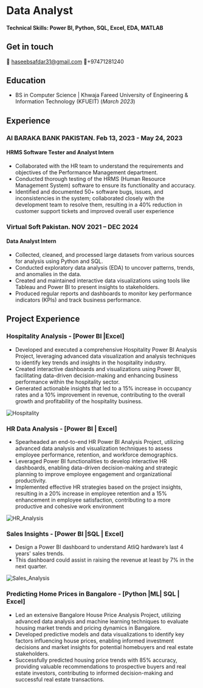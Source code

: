 # Data Analyst

#### Technical Skills: Power BI, Python, SQL, Excel, EDA, MATLAB

## Get in touch
📧 haseebsafdar31@gmail.com
📱+97471281240



## Education
- BS in Computer Science | Khwaja Fareed University of Engineering & Information Technology (KFUEIT) (_March 2023_)
  
## Experience

### Al BARAKA BANK PAKISTAN.				Feb 13, 2023 - May 24, 2023
#### HRMS Software Tester and Analyst Intern
- 	Collaborated with the HR team to understand the requirements and objectives of the Performance Management department.
- 	Conducted thorough testing of the HRMS (Human Resource Management System) software to ensure its functionality and accuracy. 
- 	Identified and documented 50+ software bugs, issues, and inconsistencies in the system; collaborated closely with the development team to resolve them, resulting in a 40% reduction in customer support tickets and improved overall user experience	 
	 
### Virtual Soft Pakistan.  								                         NOV 2021 – DEC 2024
#### Data Analyst Intern
- 	Collected, cleaned, and processed large datasets from various sources for analysis using Python and SQL.
- 	Conducted exploratory data analysis (EDA) to uncover patterns, trends, and anomalies in the data. 
- 	Created and maintained interactive data visualizations using tools like Tableau and Power BI to present insights to stakeholders.
-   Produced regular reports and dashboards to monitor key performance indicators (KPIs) and track business performance.

## Project Experience
 
### Hospitality Analysis - [Power BI |Excel]                                                               
- 	Developed and executed a comprehensive Hospitality Power BI Analysis Project, leveraging advanced data visualization and analysis techniques to identify key trends and insights in the hospitality industry.
- 	Created interactive dashboards and visualizations using Power BI, facilitating data-driven decision-making and enhancing business performance within the hospitality sector.
- 	Generated actionable insights that led to a 15% increase in occupancy rates and a 10% improvement in revenue, contributing to the overall growth and profitability of the hospitality business.
   
![Hospitality](https://github.com/githubhaseeb/Haseeb_Safdar_Portfolio/assets/98270092/b1c2e220-4351-4d3e-bae0-933f84dbce2f)

### HR Data Analysis - [Power BI | Excel]	 	                                                                    	                                
- 	Spearheaded an end-to-end HR Power BI Analysis Project, utilizing advanced data analysis and visualization techniques to assess employee performance, retention, and workforce demographics. 
- 	Leveraged Power BI functionalities to develop interactive HR dashboards, enabling data-driven decision-making and strategic planning to improve employee engagement and organizational productivity.
- 	Implemented effective HR strategies based on the project insights, resulting in a 20% increase in employee retention and a 15% enhancement in employee satisfaction, contributing to a more productive and cohesive work environment
  
  ![HR_Analysis](https://github.com/githubhaseeb/Haseeb_Safdar_Portfolio/assets/98270092/449ecbcd-c98b-4659-808a-51dad9915ca8)


### Sales Insights - [Power BI |SQL | Excel]                                                                                                                  
- 	Design a Power BI dashboard to understand AtliQ hardware’s last 4 years' sales trends.
- 	This dashboard could assist in raising the revenue at least by 7% in the next quarter.

![Sales_Analysis](https://github.com/githubhaseeb/Haseeb_Safdar_Portfolio/assets/98270092/e368b1cd-734a-4346-ab35-f3f7da4bbc02)


### Predicting Home Prices in Bangalore - [Python |ML| SQL | Excel]

- Led an extensive Bangalore House Price Analysis Project, utilizing advanced data analysis and machine learning techniques to evaluate housing market trends and pricing dynamics in Bangalore.
- 	Developed predictive models and data visualizations to identify key factors influencing house prices, enabling informed investment decisions and market insights for potential homebuyers and real estate stakeholders.
- 	Successfully predicted housing price trends with 85% accuracy, providing valuable recommendations to prospective buyers and real estate investors, contributing to informed decision-making and successful real estate transactions. 

